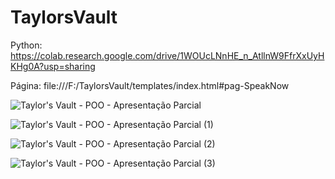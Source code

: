 # TaylorsVault

Python: https://colab.research.google.com/drive/1WOUcLNnHE_n_AtllnW9FfrXxUyHKHg0A?usp=sharing

Página: file:///F:/TaylorsVault/templates/index.html#pag-SpeakNow

![Taylor's Vault - POO - Apresentação Parcial](https://github.com/laliahaidara/TaylorsVault/assets/106777823/19186141-1a61-4d0c-9f98-9e8bc322cac4)

![Taylor's Vault - POO - Apresentação Parcial (1)](https://github.com/laliahaidara/TaylorsVault/assets/106777823/5ad8ef74-6feb-446d-8293-621f2d095292)

![Taylor's Vault - POO - Apresentação Parcial (2)](https://github.com/laliahaidara/TaylorsVault/assets/106777823/e1d53214-1333-4bfd-8322-81d3d412763f)

![Taylor's Vault - POO - Apresentação Parcial (3)](https://github.com/laliahaidara/TaylorsVault/assets/106777823/00c1c69f-a517-4a9e-80ab-856b0e9d1455)
